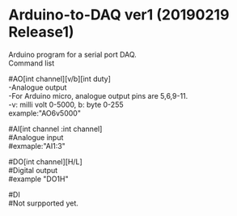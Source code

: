 # Arduino-to-DAQ ver1 (20190219 Release1)

Arduino program for a serial port DAQ.  
Command list  

#AO[int channel][v/b][int duty]  
-Analogue output  
-For Arduino micro, analogue output pins are 5,6,9-11.  
-v: milli volt 0-5000, b: byte 0-255  
example:"AO6v5000"  

#AI[int channel :int channel]  
#Analogue input  
#exmaple:"AI1:3"  

#DO[int channel][H/L]  
#Digital output  
#example "DO1H"  

#DI  
#Not surpported yet.  
